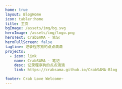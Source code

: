 ```yaml
---
home: true
layout: BlogHome
icon: tabler:home
title: 主页
bgImage: /assets/img/bg.svg
heroImage: /assets/img/logo.png
heroText: CrabSAMA · 笔记
heroFullScreen: false
tagline: 记录程序狗的点点滴滴
projects:
  - icon: link
    name: CrabSAMA · 笔记
    desc: 记录程序狗的点点滴滴
    link: https://crabsama.github.io/CrabSAMA-Blog

footer: Crab Love Welcome~
---
```

